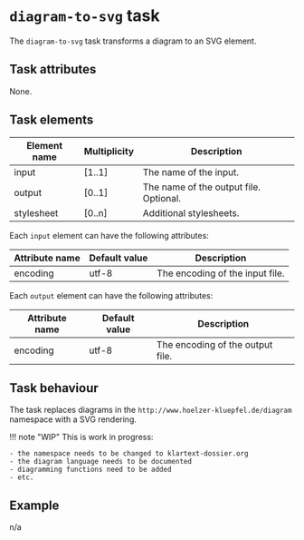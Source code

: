 # `diagram-to-svg` task

The `diagram-to-svg` task transforms a diagram to an SVG element.

## Task attributes

None.

## Task elements

| Element name | Multiplicity | Description                            |
| ------------ | ------------ | -------------------------------------- |
| input        | [1..1]       | The name of the input.                 |
| output       | [0..1]       | The name of the output file. Optional. |
| stylesheet   | [0..n]       | Additional stylesheets.                |

Each `input` element can have the following attributes:

| Attribute name | Default value               | Description                     |
| -------------- | --------------------------- | ------------------------------- |
| encoding       | utf-8                       | The encoding of the input file. |

Each `output` element can have the following attributes:

| Attribute name | Default value               | Description                      |
| -------------- | --------------------------- | -------------------------------- |
| encoding       | utf-8                       | The encoding of the output file. |

## Task behaviour

The task replaces diagrams in the `http://www.hoelzer-kluepfel.de/diagram` namespace with a SVG rendering.

!!! note "WIP"
    This is work in progress:

    - the namespace needs to be changed to klartext-dossier.org
    - the diagram language needs to be documented
    - diagramming functions need to be added
    - etc.

## Example

n/a
